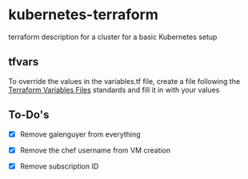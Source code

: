 # kubernetes-terraform

terraform description for a cluster for a basic Kubernetes setup

## tfvars
To override the values in the variables.tf file, create a file following the [Terraform Variables Files](https://www.terraform.io/docs/language/values/variables.html#variable-definitions-tfvars-files) standards and fill it in with your values

## To-Do's

- [X] Remove galenguyer from everything

- [X] Remove the chef username from VM creation

- [X] Remove subscription ID

